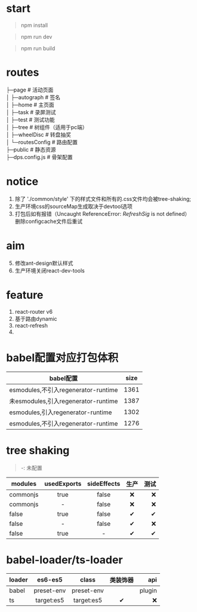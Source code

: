 # start
> npm install

> npm run dev

> npm run build

# routes
├─page                   # 活动页面 <br />
│  ├─autograph           # 签名 <br />
│  ├─home                # 主页面 <br />
│  ├─task                # 录屏测试 <br />
│  ├─test                # 测试功能 <br />
│  ├─tree                # 树组件（适用于pc端） <br />
│  ├─wheelDisc           # 转盘抽奖 <br />
│  └─routesConfig        # 路由配置 <br />
├─public                 # 静态资源 <br />
├─dps.config.js          # 骨架配置 <br />

# notice
1. 除了 './common/style' 下的样式文件和所有的.css文件均会被tree-shaking;
2. 生产环境css的sourceMap生成取决于devtool选项
3. 打包后如有报错（Uncaught ReferenceError: $RefreshSig$ is not defined）删除configcache文件后重试

# aim
5. 修改ant-design默认样式
6. 生产环境关闭react-dev-tools

# feature
1. react-router v6
2. 基于路由dynamic
3. react-refresh
4. 

# babel配置对应打包体积
babel配置|size
---|:--:
esmodules,不引入regenerator-runtime|1361
未esmodules,引入regenerator-runtime|1387
esmodules,引入regenerator-runtime|1302
esmodules,不引入regenerator-runtime|1276

# tree shaking

> -: 未配置

modules|usedExports|sideEffects|生产|测试
---|:--:|:--:|:--:|---:
commonjs|true|false|❌|❌
commonjs|-|false|❌|❌
false|true|false|✔|✔
false|-|false|✔|❌
false|true|-|✔|✔

# babel-loader/ts-loader

loader|es6-es5|class|类装饰器|api
---|:--:|:--:|:--:|---:
babel|preset-env|preset-env||plugin
ts|target:es5|target:es5|✔|❌

